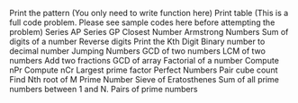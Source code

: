 Print the pattern (You only need to write function here)
Print table (This is a full code problem. Please see sample codes here before attempting the problem)
Series AP
Series GP
Closest Number
Armstrong Numbers
Sum of digits of a number
Reverse digits
Print the Kth Digit
Binary number to decimal number
Jumping Numbers
GCD of two numbers
LCM of two numbers
Add two fractions
GCD of array
Factorial of a number
Compute nPr
Compute nCr
Largest prime factor
Perfect Numbers
Pair cube count
Find Nth root of M
Prime Number
Sieve of Eratosthenes
Sum of all prime numbers between 1 and N.
Pairs of prime numbers
